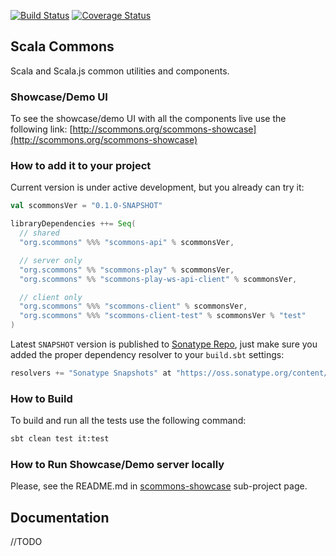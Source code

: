
[![Build Status](https://travis-ci.org/scommons/scommons.svg?branch=master)](https://travis-ci.org/scommons/scommons)
[![Coverage Status](https://coveralls.io/repos/github/scommons/scommons/badge.svg?branch=master)](https://coveralls.io/github/scommons/scommons?branch=master)

## Scala Commons
Scala and Scala.js common utilities and components.


### Showcase/Demo UI

To see the showcase/demo UI with all the components live use the following link:
[http://scommons.org/scommons-showcase](http://scommons.org/scommons-showcase)

### How to add it to your project

Current version is under active development, but you already can try it:
```scala
val scommonsVer = "0.1.0-SNAPSHOT"

libraryDependencies ++= Seq(
  // shared
  "org.scommons" %%% "scommons-api" % scommonsVer,

  // server only
  "org.scommons" %% "scommons-play" % scommonsVer,
  "org.scommons" %% "scommons-play-ws-api-client" % scommonsVer,

  // client only
  "org.scommons" %%% "scommons-client" % scommonsVer,
  "org.scommons" %%% "scommons-client-test" % scommonsVer % "test"
)
```

Latest `SNAPSHOT` version is published to [Sonatype Repo](https://oss.sonatype.org/content/repositories/snapshots/org/scommons/), just make sure you added
the proper dependency resolver to your `build.sbt` settings:
```scala
resolvers += "Sonatype Snapshots" at "https://oss.sonatype.org/content/repositories/snapshots/"
```

### How to Build

To build and run all the tests use the following command:
```bash
sbt clean test it:test
```

### How to Run Showcase/Demo server locally

Please, see the README.md in [scommons-showcase](https://github.com/scommons/scommons/tree/master/scommons-showcase) sub-project page.


## Documentation

//TODO

